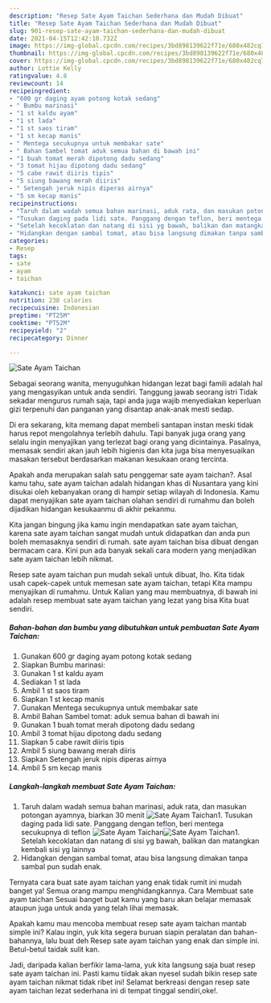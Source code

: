 ```yaml
---
description: "Resep Sate Ayam Taichan Sederhana dan Mudah Dibuat"
title: "Resep Sate Ayam Taichan Sederhana dan Mudah Dibuat"
slug: 901-resep-sate-ayam-taichan-sederhana-dan-mudah-dibuat
date: 2021-04-15T12:42:10.732Z
image: https://img-global.cpcdn.com/recipes/3bd898139622f71e/680x482cq70/sate-ayam-taichan-foto-resep-utama.jpg
thumbnail: https://img-global.cpcdn.com/recipes/3bd898139622f71e/680x482cq70/sate-ayam-taichan-foto-resep-utama.jpg
cover: https://img-global.cpcdn.com/recipes/3bd898139622f71e/680x482cq70/sate-ayam-taichan-foto-resep-utama.jpg
author: Lottie Kelly
ratingvalue: 4.8
reviewcount: 14
recipeingredient:
- "600 gr daging ayam potong kotak sedang"
- " Bumbu marinasi"
- "1 st kaldu ayam"
- "1 st lada"
- "1 st saos tiram"
- "1 st kecap manis"
- " Mentega secukupnya untuk membakar sate"
- " Bahan Sambel tomat aduk semua bahan di bawah ini"
- "1 buah tomat merah dipotong dadu sedang"
- "3 tomat hijau dipotong dadu sedang"
- "5 cabe rawit diiris tipis"
- "5 siung bawang merah diiris"
- " Setengah jeruk nipis diperas airnya"
- "5 sm kecap manis"
recipeinstructions:
- "Taruh dalam wadah semua bahan marinasi, aduk rata, dan masukan potongan ayamnya, biarkan 30 menit"
- "Tusukan daging pada lidi sate. Panggang dengan teflon, beri mentega secukupnya di teflon"
- "Setelah kecoklatan dan natang di sisi yg bawah, balikan dan matangkan kembali sisi yg lainnya"
- "Hidangkan dengan sambal tomat, atau bisa langsung dimakan tanpa sambal pun sudah enak."
categories:
- Resep
tags:
- sate
- ayam
- taichan

katakunci: sate ayam taichan 
nutrition: 238 calories
recipecuisine: Indonesian
preptime: "PT25M"
cooktime: "PT52M"
recipeyield: "2"
recipecategory: Dinner

---
```



![Sate Ayam Taichan](https://img-global.cpcdn.com/recipes/3bd898139622f71e/680x482cq70/sate-ayam-taichan-foto-resep-utama.jpg)

Sebagai seorang wanita, menyuguhkan hidangan lezat bagi famili adalah hal yang mengasyikan untuk anda sendiri. Tanggung jawab seorang istri Tidak sekadar mengurus rumah saja, tapi anda juga wajib menyediakan keperluan gizi terpenuhi dan panganan yang disantap anak-anak mesti sedap.

Di era  sekarang, kita memang dapat membeli santapan instan meski tidak harus repot mengolahnya terlebih dahulu. Tapi banyak juga orang yang selalu ingin menyajikan yang terlezat bagi orang yang dicintainya. Pasalnya, memasak sendiri akan jauh lebih higienis dan kita juga bisa menyesuaikan masakan tersebut berdasarkan makanan kesukaan orang tercinta. 



Apakah anda merupakan salah satu penggemar sate ayam taichan?. Asal kamu tahu, sate ayam taichan adalah hidangan khas di Nusantara yang kini disukai oleh kebanyakan orang di hampir setiap wilayah di Indonesia. Kamu dapat menyajikan sate ayam taichan olahan sendiri di rumahmu dan boleh dijadikan hidangan kesukaanmu di akhir pekanmu.

Kita jangan bingung jika kamu ingin mendapatkan sate ayam taichan, karena sate ayam taichan sangat mudah untuk didapatkan dan anda pun boleh memasaknya sendiri di rumah. sate ayam taichan bisa dibuat dengan bermacam cara. Kini pun ada banyak sekali cara modern yang menjadikan sate ayam taichan lebih nikmat.

Resep sate ayam taichan pun mudah sekali untuk dibuat, lho. Kita tidak usah capek-capek untuk memesan sate ayam taichan, tetapi Kita mampu menyajikan di rumahmu. Untuk Kalian yang mau membuatnya, di bawah ini adalah resep membuat sate ayam taichan yang lezat yang bisa Kita buat sendiri.

<!--inarticleads1-->

##### Bahan-bahan dan bumbu yang dibutuhkan untuk pembuatan Sate Ayam Taichan:

1. Gunakan 600 gr daging ayam potong kotak sedang
1. Siapkan  Bumbu marinasi:
1. Gunakan 1 st kaldu ayam
1. Sediakan 1 st lada
1. Ambil 1 st saos tiram
1. Siapkan 1 st kecap manis
1. Gunakan  Mentega secukupnya untuk membakar sate
1. Ambil  Bahan Sambel tomat: aduk semua bahan di bawah ini
1. Gunakan 1 buah tomat merah dipotong dadu sedang
1. Ambil 3 tomat hijau dipotong dadu sedang
1. Siapkan 5 cabe rawit diiris tipis
1. Ambil 5 siung bawang merah diiris
1. Siapkan  Setengah jeruk nipis diperas airnya
1. Ambil 5 sm kecap manis




<!--inarticleads2-->

##### Langkah-langkah membuat Sate Ayam Taichan:

1. Taruh dalam wadah semua bahan marinasi, aduk rata, dan masukan potongan ayamnya, biarkan 30 menit
<img src="https://img-global.cpcdn.com/steps/2778f1b632f182dc/160x128cq70/sate-ayam-taichan-langkah-memasak-1-foto.jpg" alt="Sate Ayam Taichan">1. Tusukan daging pada lidi sate. Panggang dengan teflon, beri mentega secukupnya di teflon
<img src="https://img-global.cpcdn.com/steps/282b942497ed67c9/160x128cq70/sate-ayam-taichan-langkah-memasak-2-foto.jpg" alt="Sate Ayam Taichan"><img src="https://img-global.cpcdn.com/steps/0da0d8bb082dec63/160x128cq70/sate-ayam-taichan-langkah-memasak-2-foto.jpg" alt="Sate Ayam Taichan">1. Setelah kecoklatan dan natang di sisi yg bawah, balikan dan matangkan kembali sisi yg lainnya
1. Hidangkan dengan sambal tomat, atau bisa langsung dimakan tanpa sambal pun sudah enak.




Ternyata cara buat sate ayam taichan yang enak tidak rumit ini mudah banget ya! Semua orang mampu menghidangkannya. Cara Membuat sate ayam taichan Sesuai banget buat kamu yang baru akan belajar memasak ataupun juga untuk anda yang telah lihai memasak.

Apakah kamu mau mencoba membuat resep sate ayam taichan mantab simple ini? Kalau ingin, yuk kita segera buruan siapin peralatan dan bahan-bahannya, lalu buat deh Resep sate ayam taichan yang enak dan simple ini. Betul-betul taidak sulit kan. 

Jadi, daripada kalian berfikir lama-lama, yuk kita langsung saja buat resep sate ayam taichan ini. Pasti kamu tiidak akan nyesel sudah bikin resep sate ayam taichan nikmat tidak ribet ini! Selamat berkreasi dengan resep sate ayam taichan lezat sederhana ini di tempat tinggal sendiri,oke!.

